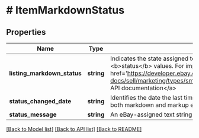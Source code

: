 # # ItemMarkdownStatus

## Properties

Name | Type | Description | Notes
------------ | ------------- | ------------- | -------------
**listing_markdown_status** | **string** | Indicates the state assigned to the markdown promotion using one of the &lt;b&gt;status&lt;/b&gt; values. For implementation help, refer to &lt;a href&#x3D;&#39;https://developer.ebay.com/api-docs/sell/marketing/types/sme:ItemMarkdownStatusEnum&#39;&gt;eBay API documentation&lt;/a&gt; | [optional]
**status_changed_date** | **string** | Identifies the date the last time the state of the promotion changed. Both both markdown and markup events can trigger a status change. | [optional]
**status_message** | **string** | An eBay-assigned text string that describes the status of the promotion. | [optional]

[[Back to Model list]](../../README.md#models) [[Back to API list]](../../README.md#endpoints) [[Back to README]](../../README.md)
